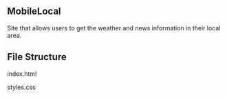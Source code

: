 MobileLocal
-----------

Site that allows users to get the weather and news information in their local area. 

File Structure 
--------------

index.html
 
styles.css

